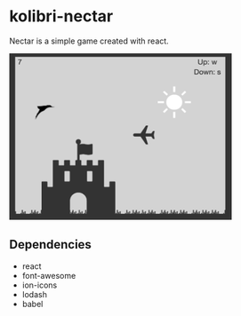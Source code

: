 # kolibri-nectar
Nectar is a simple game created with react.

<img src="https://github.com/dossiersolutions/kolibri-nectar/blob/master/kolibri-nectar.png?raw=true" alt="Game preview image" width="400" height="300"/>

## Dependencies
* react
* font-awesome
* ion-icons
* lodash
* babel
